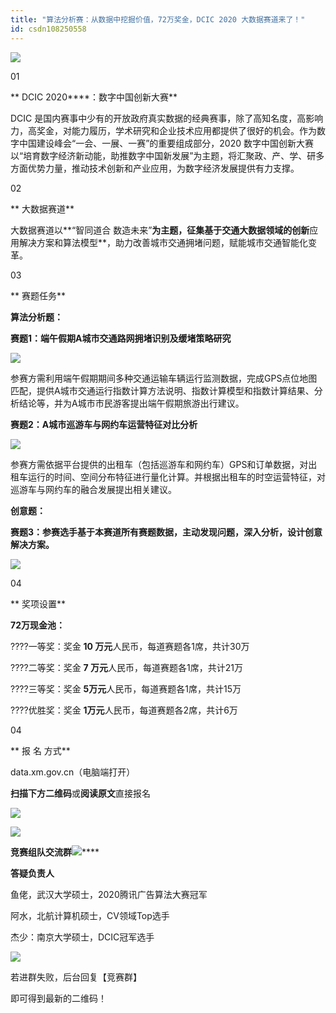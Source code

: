 ```yaml
---
title: "算法分析赛：从数据中挖掘价值，72万奖金，DCIC 2020 大数据赛道来了！"
id: csdn108250558
---
```


![](../img/6fe7d58b546db4f78926f64fbaa9a477.png)

01

** DCIC 2020****：数字中国创新大赛**

DCIC 是国内赛事中少有的开放政府真实数据的经典赛事，除了高知名度，高影响力，高奖金，对能力履历，学术研究和企业技术应用都提供了很好的机会。作为数字中国建设峰会“一会、一展、一赛”的重要组成部分，2020 数字中国创新大赛以“培育数字经济新动能，助推数字中国新发展”为主题，将汇聚政、产、学、研多方面优势力量，推动技术创新和产业应用，为数字经济发展提供有力支撑。

02

** 大数据赛道**

大数据赛道以**“智同道合 数造未来”**为主题，征集基于交通大数据领域的创新**应用解决方案和算法模型**，助力改善城市交通拥堵问题，赋能城市交通智能化变革。

03

** 赛题任务**

**算法分析题：**

**赛题1：端午假期A城市交通路网拥堵识别及缓堵策略研究**

![](../img/437629d5fb31c094fd6dbf54bbc63ca2.png)

参赛方需利用端午假期期间多种交通运输车辆运行监测数据，完成GPS点位地图匹配，提供A城市交通运行指数计算方法说明、指数计算模型和指数计算结果、分析结论等，并为A城市市民游客提出端午假期旅游出行建议。

**赛题2：A城市巡游车与网约车运营特征对比分析**

![](../img/6a0d570aedcf9623aba37356cd5edbe4.png)

参赛方需依据平台提供的出租车（包括巡游车和网约车）GPS和订单数据，对出租车运行的时间、空间分布特征进行量化计算。并根据出租车的时空运营特征，对巡游车与网约车的融合发展提出相关建议。

**创意题：**

**赛题3：参赛选手基于本赛道所有赛题数据，主动发现问题，深入分析，设计创意解决方案。**

![](../img/8e3861453cdb3292f2a0d938a8c7766d.png)

04

** 奖项设置**

**72万现金池：**

????一等奖：奖金 **10 万元**人民币，每道赛题各1席，共计30万

????二等奖：奖金 **7 万元**人民币，每道赛题各1席，共计21万

????三等奖：奖金 **5万元**人民币，每道赛题各1席，共计15万

????优胜奖：奖金 **1万元**人民币，每道赛题各2席，共计6万

04

** 报 名 方式**

data.xm.gov.cn（电脑端打开）

**扫描下方二维码**或**阅读原文**直接报名

![](../img/3b4b37746efd2475adf6193225c1012c.png)

![](../img/4ad2dec50f6867aa10080044d2f3b004.png)

**竞赛组队交流群**![](../img/7d4fb3945e9b55209e8dba2ca128f4b2.png)****

**答疑负责人**

鱼佬，武汉大学硕士，2020腾讯广告算法大赛冠军

阿水，北航计算机硕士，CV领域Top选手

杰少：南京大学硕士，DCIC冠军选手

![](../img/773756ffe028abd469653d7e0a9a7cd3.png)

若进群失败，后台回复【竞赛群】

即可得到最新的二维码！